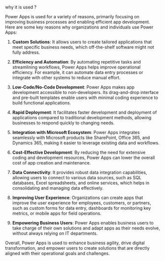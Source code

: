 why it is used ? 

Power Apps is used for a variety of reasons, primarily focusing on improving business processes and enabling efficient app development. Here are some key reasons why organizations and individuals use Power Apps:

1. **Custom Solutions**: It allows users to create tailored applications that meet specific business needs, which off-the-shelf software might not fully address.

2. **Efficiency and Automation**: By automating repetitive tasks and streamlining workflows, Power Apps helps improve operational efficiency. For example, it can automate data entry processes or integrate with other systems to reduce manual effort.

3. **Low-Code/No-Code Development**: Power Apps makes app development accessible to non-developers. Its drag-and-drop interface and pre-built templates enable users with minimal coding experience to build functional applications.

4. **Rapid Deployment**: It facilitates faster development and deployment of applications compared to traditional development methods, allowing businesses to respond quickly to changing needs.

5. **Integration with Microsoft Ecosystem**: Power Apps integrates seamlessly with Microsoft products like SharePoint, Office 365, and Dynamics 365, making it easier to leverage existing data and workflows.

6. **Cost-Effective Development**: By reducing the need for extensive coding and development resources, Power Apps can lower the overall cost of app creation and maintenance.

7. **Data Connectivity**: It provides robust data integration capabilities, allowing users to connect to various data sources, such as SQL databases, Excel spreadsheets, and online services, which helps in consolidating and managing data effectively.

8. **Improving User Experience**: Organizations can create apps that improve the user experience for employees, customers, or partners, such as custom forms for data entry, dashboards for monitoring key metrics, or mobile apps for field operations.

9. **Empowering Business Users**: Power Apps enables business users to take charge of their own solutions and adapt apps as their needs evolve, without always relying on IT departments.

Overall, Power Apps is used to enhance business agility, drive digital transformation, and empower users to create solutions that are directly aligned with their operational goals and challenges.
